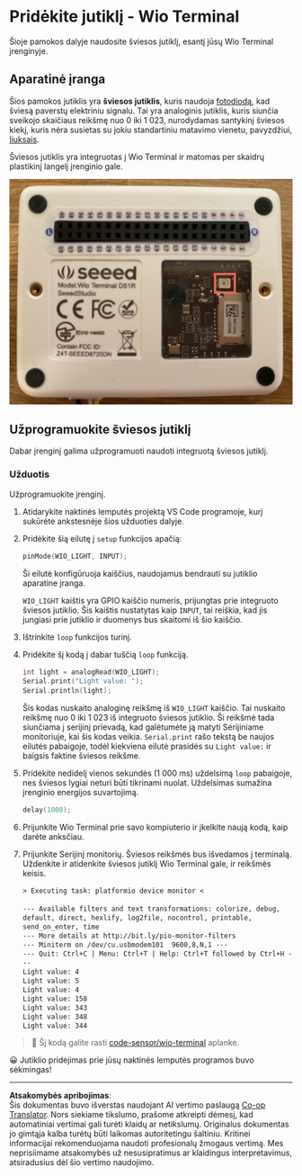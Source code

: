<!--
CO_OP_TRANSLATOR_METADATA:
{
  "original_hash": "7f4ad0ef54f248b85b92187c94cf9dcb",
  "translation_date": "2025-08-28T20:10:57+00:00",
  "source_file": "1-getting-started/lessons/3-sensors-and-actuators/wio-terminal-sensor.md",
  "language_code": "lt"
}
-->
# Pridėkite jutiklį - Wio Terminal

Šioje pamokos dalyje naudosite šviesos jutiklį, esantį jūsų Wio Terminal įrenginyje.

## Aparatinė įranga

Šios pamokos jutiklis yra **šviesos jutiklis**, kuris naudoja [fotodiodą](https://wikipedia.org/wiki/Photodiode), kad šviesą paverstų elektriniu signalu. Tai yra analoginis jutiklis, kuris siunčia sveikojo skaičiaus reikšmę nuo 0 iki 1 023, nurodydamas santykinį šviesos kiekį, kuris nėra susietas su jokiu standartiniu matavimo vienetu, pavyzdžiui, [liuksais](https://wikipedia.org/wiki/Lux).

Šviesos jutiklis yra integruotas į Wio Terminal ir matomas per skaidrų plastikinį langelį įrenginio gale.

![Šviesos jutiklis Wio Terminal gale](../../../../../translated_images/wio-light-sensor.b1f529f3c95f51654f2e2c1d2d4b55fe547d189f588c974f5c2462c728133840.lt.png)

## Užprogramuokite šviesos jutiklį

Dabar įrenginį galima užprogramuoti naudoti integruotą šviesos jutiklį.

### Užduotis

Užprogramuokite įrenginį.

1. Atidarykite naktinės lemputės projektą VS Code programoje, kurį sukūrėte ankstesnėje šios užduoties dalyje.

1. Pridėkite šią eilutę į `setup` funkcijos apačią:

    ```cpp
    pinMode(WIO_LIGHT, INPUT);
    ```

    Ši eilutė konfigūruoja kaiščius, naudojamus bendrauti su jutiklio aparatine įranga.

    `WIO_LIGHT` kaištis yra GPIO kaiščio numeris, prijungtas prie integruoto šviesos jutiklio. Šis kaištis nustatytas kaip `INPUT`, tai reiškia, kad jis jungiasi prie jutiklio ir duomenys bus skaitomi iš šio kaiščio.

1. Ištrinkite `loop` funkcijos turinį.

1. Pridėkite šį kodą į dabar tuščią `loop` funkciją.

    ```cpp
    int light = analogRead(WIO_LIGHT);
    Serial.print("Light value: ");
    Serial.println(light);
    ```

    Šis kodas nuskaito analoginę reikšmę iš `WIO_LIGHT` kaiščio. Tai nuskaito reikšmę nuo 0 iki 1 023 iš integruoto šviesos jutiklio. Ši reikšmė tada siunčiama į serijinį prievadą, kad galėtumėte ją matyti Serijiniame monitoriuje, kai šis kodas veikia. `Serial.print` rašo tekstą be naujos eilutės pabaigoje, todėl kiekviena eilutė prasidės su `Light value:` ir baigsis faktine šviesos reikšme.

1. Pridėkite nedidelį vienos sekundės (1 000 ms) uždelsimą `loop` pabaigoje, nes šviesos lygiai neturi būti tikrinami nuolat. Uždelsimas sumažina įrenginio energijos suvartojimą.

    ```cpp
    delay(1000);
    ```

1. Prijunkite Wio Terminal prie savo kompiuterio ir įkelkite naują kodą, kaip darėte anksčiau.

1. Prijunkite Serijinį monitorių. Šviesos reikšmės bus išvedamos į terminalą. Uždenkite ir atidenkite šviesos jutiklį Wio Terminal gale, ir reikšmės keisis.

    ```output
    > Executing task: platformio device monitor <

    --- Available filters and text transformations: colorize, debug, default, direct, hexlify, log2file, nocontrol, printable, send_on_enter, time
    --- More details at http://bit.ly/pio-monitor-filters
    --- Miniterm on /dev/cu.usbmodem101  9600,8,N,1 ---
    --- Quit: Ctrl+C | Menu: Ctrl+T | Help: Ctrl+T followed by Ctrl+H ---
    Light value: 4
    Light value: 5
    Light value: 4
    Light value: 158
    Light value: 343
    Light value: 348
    Light value: 344
    ```

> 💁 Šį kodą galite rasti [code-sensor/wio-terminal](../../../../../1-getting-started/lessons/3-sensors-and-actuators/code-sensor/wio-terminal) aplanke.

😀 Jutiklio pridėjimas prie jūsų naktinės lemputės programos buvo sėkmingas!

---

**Atsakomybės apribojimas**:  
Šis dokumentas buvo išverstas naudojant AI vertimo paslaugą [Co-op Translator](https://github.com/Azure/co-op-translator). Nors siekiame tikslumo, prašome atkreipti dėmesį, kad automatiniai vertimai gali turėti klaidų ar netikslumų. Originalus dokumentas jo gimtąja kalba turėtų būti laikomas autoritetingu šaltiniu. Kritinei informacijai rekomenduojama naudoti profesionalų žmogaus vertimą. Mes neprisiimame atsakomybės už nesusipratimus ar klaidingus interpretavimus, atsiradusius dėl šio vertimo naudojimo.